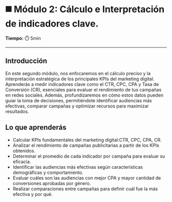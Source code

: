 # ◼️ Módulo 2: Cálculo e Interpretación de indicadores clave.


**Tiempo:** ⏱️️ 5min


---


## Introducción


En este segundo módulo, nos enfocaremos en el cálculo preciso y la interpretación estratégica de los principales KPIs del marketing digital. Aprenderás a medir indicadores clave como el CTR, CPC, CPA y Tasa de Conversión (CR), esenciales para evaluar el rendimiento de tus campañas en redes sociales. Además, profundizaremos en cómo estos datos pueden guiar la toma de decisiones, permitiéndote identificar audiencias más efectivas, comparar campañas y optimizar recursos para maximizar resultados.


## Lo que aprenderás


* Calcular KPIs fundamentales del marketing digital:CTR, CPC, CPA, CR.
* Analizar el rendimiento de campañas publicitarias a partir de los KPIs obtenidos.
* Determinar el promedio de cada indicador por campaña para evaluar su eficacia.
* Identificar las audiencias más efectivas según características demográficas y comportamiento.
* Evaluar cuáles son las audiencias con mejor CPA y mayor cantidad de conversiones aprobadas por género.
* Realizar comparaciones entre campañas para definir cuál fue la más efectiva y por qué.